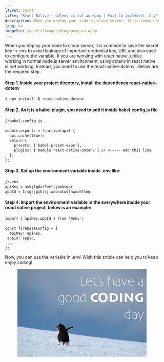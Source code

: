 ```yaml
---
layout: posts
title: "React Native - dotenv is not working | Fail to implement .env"
description: When you deploy your code to cloud server, it is common to save the secret key in .env to avoid leakage of important credential key, URL and also ease to configure the variable.
lang: en
imageSrc: /assets/images/blog/penguin.webp
---
```


When you deploy your code to cloud server, it is common to save the secret key in .env to avoid leakage of important credential key, URL and also ease to configure the variable.
If you are working with react native, unlike working in normal node.js server environment, using dotenv in react native is not working. Instead, you need to use the react-native-dotenv . Below are the required step.

#### Step 1. Inside your project directory, install the dependency react-native-dotenv

```
$ npm install -D react-native-dotenv
```

#### Step 2. As it is a babel plugin, you need to add it inside babel.config.js file

```
//babel.config.js

module.exports = function(api) {
  api.cache(true);
  return {
    presets: ['babel-preset-expo'],
    plugins: ['module:react-native-dotenv'] // <----- Add this line
  };
};
```

#### Step 3. Set up the environment variable inside .env like:

```
//.env
apiKey = askjlgdat9wettj4wksggr
appId = 1:sgsjgiklsj:web:wtwethwoiethoq
```

#### Step 4. Import the environment variable in the everywhere inside your react native project, below is an example:
```
import { apiKey,appId } from '@env';

const firebaseConfig = {
  apiKey: apiKey,
 appId: appId,
.....
};
```

Now, you can use the variable in .env! Wish this article can help you to keep enjoy coding!


<figure class="image">
    <img alt="penguin-courage" src="/assets/images/blog/penguin.webp"/>
</figure>
